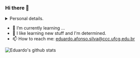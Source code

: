 ### Hi there 👋


<details>
<summary>Personal details.</summary>
Hey, I'm Eduardo, undergraduate in Computer Science at UFCG, a University located in Paraiba - Brazil. I like watching animes, some series and movies as well.
</details>


- 🌱 I’m currently learning ...
- 🤔 I like learning new stuff and I'm determined.
- 📫 How to reach me: eduardo.afonso.silva@ccc.ufcg.edu.br


![Eduardo's github stats](https://github-readme-stats.vercel.app/api?username=eduardonunes5&show_icons=true&hide_border=true)